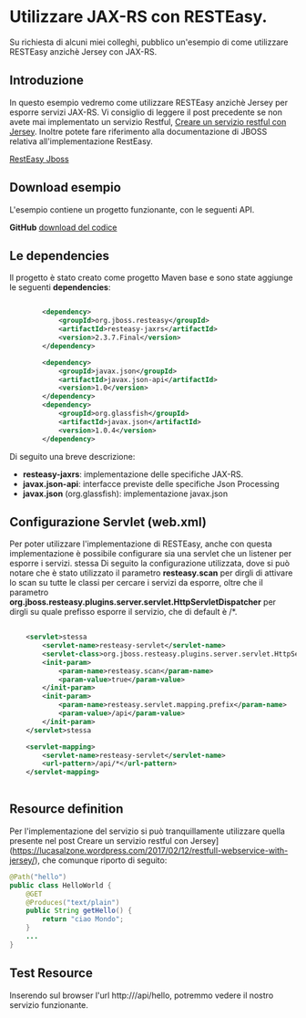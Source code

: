 # Utilizzare JAX-RS con RESTEasy.
Su richiesta di alcuni miei colleghi, pubblico un'esempio di come utilizzare RESTEasy anzichè Jersey con JAX-RS.

## Introduzione
In questo esempio vedremo come utilizzare RESTEasy anzichè Jersey per esporre servizi JAX-RS.
Vi consiglio di leggere il post precedente se non avete mai implementato un servizio Restful, [Creare un servizio restful con Jersey](https://lucasalzone.wordpress.com/2017/02/12/restfull-webservice-with-jersey/).
Inoltre potete fare riferimento alla documentazione di JBOSS relativa all'implementazione RestEasy.

[RestEasy Jboss](http://docs.jboss.org/resteasy/docs/2.3.7.Final/userguide/pdf/resteasy-reference-guide-en-US.pdf)

## Download esempio
L'esempio contiene un progetto funzionante, con le seguenti API.


**GitHub** [download del codice](https://github.com/lucasalzone/jaxrs_resteasy)

## Le dependencies
Il progetto è stato creato come progetto Maven base e sono state aggiunge le seguenti **dependencies**:

```xml

		<dependency>
			<groupId>org.jboss.resteasy</groupId>
			<artifactId>resteasy-jaxrs</artifactId>
			<version>2.3.7.Final</version>
		</dependency>

		<dependency>
			<groupId>javax.json</groupId>
			<artifactId>javax.json-api</artifactId>
			<version>1.0</version>
		</dependency>
		<dependency>
			<groupId>org.glassfish</groupId>
			<artifactId>javax.json</artifactId>
			<version>1.0.4</version>
		</dependency>

```	
Di seguito una breve descrizione:

* **resteasy-jaxrs**: implementazione delle specifiche JAX-RS.
* **javax.json-api**: interfacce previste delle specifiche Json Processing
* **javax.json** (org.glassfish): implementazione javax.json

## Configurazione Servlet (web.xml)
Per poter utilizzare l'implementazione di RESTEasy, anche con questa implementazione è possibile configurare sia una servlet che un listener per esporre i servizi.
stessa
Di seguito la configurazione utilizzata, dove si può notare che è stato utilizzato il parametro **resteasy.scan** per dirgli di attivare lo scan su tutte le classi per cercare i servizi da esporre, oltre che il parametro **org.jboss.resteasy.plugins.server.servlet.HttpServletDispatcher** per dirgli su quale prefisso esporre il servizio, che di default è /*.


```	xml
	
	<servlet>stessa
		<servlet-name>resteasy-servlet</servlet-name>
		<servlet-class>org.jboss.resteasy.plugins.server.servlet.HttpServletDispatcher</servlet-class>
		<init-param>
			<param-name>resteasy.scan</param-name>
			<param-value>true</param-value>
		</init-param>
		<init-param>
			<param-name>resteasy.servlet.mapping.prefix</param-name>
			<param-value>/api</param-value>
		</init-param>
	</servlet>stessa

	<servlet-mapping>
		<servlet-name>resteasy-servlet</servlet-name>
		<url-pattern>/api/*</url-pattern>
	</servlet-mapping>
	
```		

## Resource definition
Per l'implementazione del servizio si può tranquillamente utilizzare quella presente nel post Creare un servizio restful con Jersey](https://lucasalzone.wordpress.com/2017/02/12/restfull-webservice-with-jersey/), che comunque riporto di seguito:

```java
@Path("hello") 
public class HelloWorld {
	@GET 
	@Produces("text/plain")
	public String getHello() {
		return "ciao Mondo";
	}
	...
}
```

## Test Resource
Inserendo sul browser l'url http://<context-pat>/api/hello, potremmo vedere il nostro servizio funzionante.

